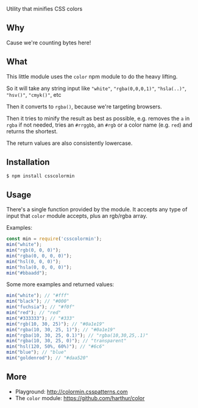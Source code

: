 Utility that minifies CSS colors

## Why

Cause we're counting bytes here!

## What

This little module uses the `color` npm module to do the heavy lifting.

So it will take any string input like `"white"`, `"rgba(0,0,0,1)"`, `"hsla(..)"`, `"hsv()"`, `"cmyk()"`, etc

Then it converts to `rgba()`, because we're targeting browsers.

Then it tries to minify the result as best as possible, e.g. removes the `a` in `rgba` if not needed,
tries an `#rrggbb`, an `#rgb` or a color name (e.g. `red`) and returns the shortest.

The return values are also consistently lowercase.

## Installation

    $ npm install csscolormin

## Usage

There's a single function provided by the module. It accepts any type of input that `color` module accepts, 
plus an rgb/rgba array.

Examples:

```js
const min = require('csscolormin');
min("white");
min("rgb(0, 0, 0)");
min("rgba(0, 0, 0, 0)");
min("hsl(0, 0, 0)");
min("hsla(0, 0, 0, 0)");
min("#bbaadd");
```

Some more examples and returned values:

```js
min("white"); // "#fff"
min("black"); // "#000"
min("fuchsia"); // "#f0f"
min("red"); // "red"
min("#333333"); // "#333"
min("rgb(10, 30, 25)"); // "#0a1e19"
min("rgba(10, 30, 25, 1)"); // "#0a1e19"
min("rgba(10, 30, 25, 0.1)"); // "rgba(10,30,25,.1)"
min("rgba(10, 30, 25, 0)"); // "transparent"
min("hsl(120, 50%, 60%)"); // "#6c6"
min("blue"); // "blue"
min("goldenrod"); // "#daa520"
```

## More

 * Playground: http://colormin.csspatterns.com
 * The `color` module: https://github.com/harthur/color